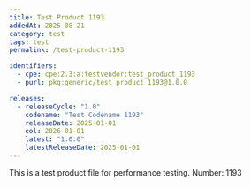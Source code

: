 ```yaml
---
title: Test Product 1193
addedAt: 2025-08-21
category: test
tags: test
permalink: /test-product-1193

identifiers:
  - cpe: cpe:2.3:a:testvendor:test_product_1193
  - purl: pkg:generic/test_product_1193@1.0.0

releases:
  - releaseCycle: "1.0"
    codename: "Test Codename 1193"
    releaseDate: 2025-01-01
    eol: 2026-01-01
    latest: "1.0.0"
    latestReleaseDate: 2025-01-01
---
```


This is a test product file for performance testing. Number: 1193
